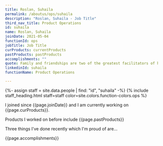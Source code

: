 ```yaml
---
title: Roslan, Suhaila
permalink: /aboutus/ops/suhaila
description: "Roslan, Suhaila - Job Title"
third_nav_title: Product Operations
id: suhaila
name: Roslan, Suhaila
joinDate: 2021-05-04
functionId: ops
jobTitle: Job Title
curProducts: currentProducts
pastProducts: pastProducts
accomplishments: ""
quote: Family and friendships are two of the greatest facilitators of happiness.
linkedinId: suhaila
functionName: Product Operations

---
```


{%- assign staff = site.data.people | find: "id", "suhaila" -%}
{% include staff_heading.html staff=staff color=site.colors.function-colors.ops %}

<p>I joined since {{page.joinDate}} and I am currently working on {{page.curProducts}}.</p>

<p>Products I worked on before include {{page.pastProducts}}</p>

<p>Three things I've done recently which I'm proud of are...</p>
{{page.accomplishments}}
